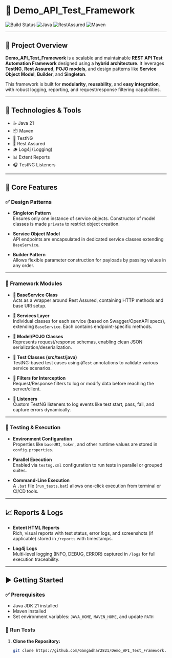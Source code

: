 # 🚀 Demo_API_Test_Framework

![Build Status](https://img.shields.io/badge/build-passing-brightgreen)
![Java](https://img.shields.io/badge/Java-21-blue)
![RestAssured](https://img.shields.io/badge/RestAssured-API--Testing-green)
![Maven](https://img.shields.io/badge/Maven-3.9.9-orange)

---

## 📌 Project Overview

**Demo_API_Test_Framework** is a scalable and maintainable **REST API Test Automation Framework** designed using a **hybrid architecture**. It leverages **TestNG**, **Rest Assured**, **POJO models**, and design patterns like **Service Object Model**, **Builder**, and **Singleton**.

This framework is built for **modularity**, **reusability**, and **easy integration**, with robust logging, reporting, and request/response filtering capabilities.

---

## 🧰 Technologies & Tools

- ☕ Java 21  
- 📦 Maven  
- 🧪 TestNG  
- 🔗 Rest Assured  
- 🪵 Log4j (Logging)  
- 📊 Extent Reports  
- 🎧 TestNG Listeners  

---

## 🔨 Core Features

### ✅ Design Patterns

- **Singleton Pattern**  
  Ensures only one instance of service objects. Constructor of model classes is made `private` to restrict object creation.

- **Service Object Model**  
  API endpoints are encapsulated in dedicated service classes extending `BaseService`.

- **Builder Pattern**  
  Allows flexible parameter construction for payloads by passing values in any order.

---

### 🔧 Framework Modules

- **🔹 BaseService Class**  
  Acts as a wrapper around Rest Assured, containing HTTP methods and base URI setup.

- **🔹 Services Layer**  
  Individual classes for each service (based on Swagger/OpenAPI specs), extending `BaseService`. Each contains endpoint-specific methods.

- **🔹 Model/POJO Classes**  
  Represents request/response schemas, enabling clean JSON serialization/deserialization.

- **🔹 Test Classes (src/test/java)**  
  TestNG-based test cases using `@Test` annotations to validate various service scenarios.

- **🔹 Filters for Interception**  
  Request/Response filters to log or modify data before reaching the server/client.

- **🔹 Listeners**  
  Custom TestNG listeners to log events like test start, pass, fail, and capture errors dynamically.

---

### 🧪 Testing & Execution

- **Environment Configuration**  
  Properties like `baseURI`, `token`, and other runtime values are stored in `config.properties`.

- **Parallel Execution**  
  Enabled via `testng.xml` configuration to run tests in parallel or grouped suites.

- **Command-Line Execution**  
  A `.bat` file (`run_tests.bat`) allows one-click execution from terminal or CI/CD tools.

---

## 📈 Reports & Logs

- **Extent HTML Reports**  
  Rich, visual reports with test status, error logs, and screenshots (if applicable) stored in `/reports` with timestamps.

- **Log4j Logs**  
  Multi-level logging (INFO, DEBUG, ERROR) captured in `/logs` for full execution traceability.

---

## ▶️ Getting Started

### ✅ Prerequisites

- Java JDK 21 installed  
- Maven installed  
- Set environment variables: `JAVA_HOME`, `MAVEN_HOME`, and update `PATH`

### 🧪 Run Tests

1. **Clone the Repository:**
   ```bash
   git clone https://github.com/Gangadhar2821/Demo_API_Test_Framework.git

   
